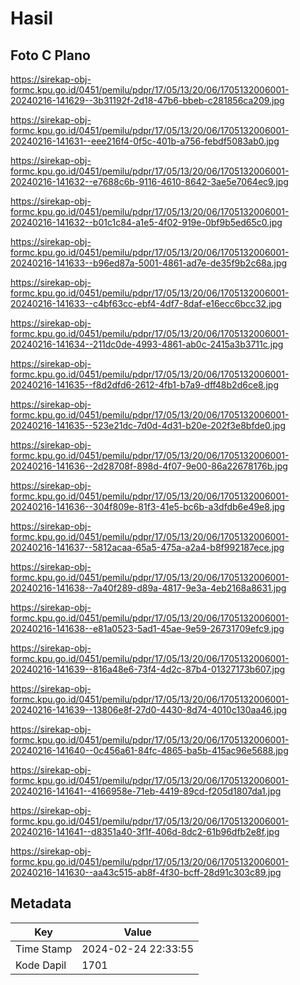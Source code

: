 # Hasil

## Foto C Plano

https://sirekap-obj-formc.kpu.go.id/0451/pemilu/pdpr/17/05/13/20/06/1705132006001-20240216-141629--3b31192f-2d18-47b6-bbeb-c281856ca209.jpg

https://sirekap-obj-formc.kpu.go.id/0451/pemilu/pdpr/17/05/13/20/06/1705132006001-20240216-141631--eee216f4-0f5c-401b-a756-febdf5083ab0.jpg

https://sirekap-obj-formc.kpu.go.id/0451/pemilu/pdpr/17/05/13/20/06/1705132006001-20240216-141632--e7688c6b-9116-4610-8642-3ae5e7064ec9.jpg

https://sirekap-obj-formc.kpu.go.id/0451/pemilu/pdpr/17/05/13/20/06/1705132006001-20240216-141632--b01c1c84-a1e5-4f02-919e-0bf9b5ed65c0.jpg

https://sirekap-obj-formc.kpu.go.id/0451/pemilu/pdpr/17/05/13/20/06/1705132006001-20240216-141633--b96ed87a-5001-4861-ad7e-de35f9b2c68a.jpg

https://sirekap-obj-formc.kpu.go.id/0451/pemilu/pdpr/17/05/13/20/06/1705132006001-20240216-141633--c4bf63cc-ebf4-4df7-8daf-e16ecc6bcc32.jpg

https://sirekap-obj-formc.kpu.go.id/0451/pemilu/pdpr/17/05/13/20/06/1705132006001-20240216-141634--211dc0de-4993-4861-ab0c-2415a3b3711c.jpg

https://sirekap-obj-formc.kpu.go.id/0451/pemilu/pdpr/17/05/13/20/06/1705132006001-20240216-141635--f8d2dfd6-2612-4fb1-b7a9-dff48b2d6ce8.jpg

https://sirekap-obj-formc.kpu.go.id/0451/pemilu/pdpr/17/05/13/20/06/1705132006001-20240216-141635--523e21dc-7d0d-4d31-b20e-202f3e8bfde0.jpg

https://sirekap-obj-formc.kpu.go.id/0451/pemilu/pdpr/17/05/13/20/06/1705132006001-20240216-141636--2d28708f-898d-4f07-9e00-86a22678176b.jpg

https://sirekap-obj-formc.kpu.go.id/0451/pemilu/pdpr/17/05/13/20/06/1705132006001-20240216-141636--304f809e-81f3-41e5-bc6b-a3dfdb6e49e8.jpg

https://sirekap-obj-formc.kpu.go.id/0451/pemilu/pdpr/17/05/13/20/06/1705132006001-20240216-141637--5812acaa-65a5-475a-a2a4-b8f992187ece.jpg

https://sirekap-obj-formc.kpu.go.id/0451/pemilu/pdpr/17/05/13/20/06/1705132006001-20240216-141638--7a40f289-d89a-4817-9e3a-4eb2168a8631.jpg

https://sirekap-obj-formc.kpu.go.id/0451/pemilu/pdpr/17/05/13/20/06/1705132006001-20240216-141638--e81a0523-5ad1-45ae-9e59-26731709efc9.jpg

https://sirekap-obj-formc.kpu.go.id/0451/pemilu/pdpr/17/05/13/20/06/1705132006001-20240216-141639--816a48e6-73f4-4d2c-87b4-01327173b607.jpg

https://sirekap-obj-formc.kpu.go.id/0451/pemilu/pdpr/17/05/13/20/06/1705132006001-20240216-141639--13806e8f-27d0-4430-8d74-4010c130aa46.jpg

https://sirekap-obj-formc.kpu.go.id/0451/pemilu/pdpr/17/05/13/20/06/1705132006001-20240216-141640--0c456a61-84fc-4865-ba5b-415ac96e5688.jpg

https://sirekap-obj-formc.kpu.go.id/0451/pemilu/pdpr/17/05/13/20/06/1705132006001-20240216-141641--4166958e-71eb-4419-89cd-f205d1807da1.jpg

https://sirekap-obj-formc.kpu.go.id/0451/pemilu/pdpr/17/05/13/20/06/1705132006001-20240216-141641--d8351a40-3f1f-406d-8dc2-61b96dfb2e8f.jpg

https://sirekap-obj-formc.kpu.go.id/0451/pemilu/pdpr/17/05/13/20/06/1705132006001-20240216-141630--aa43c515-ab8f-4f30-bcff-28d91c303c89.jpg


## Metadata

| Key        | Value               |
| ---------- | ------------------- |
| Time Stamp | 2024-02-24 22:33:55 |
| Kode Dapil | 1701                |



